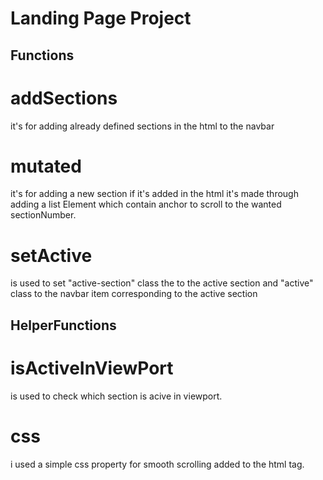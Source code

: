 # Landing Page Project

## Functions

# addSections
it's for adding already defined sections in the html to the navbar

# mutated 
it's for adding a new section if it's added in the html it's made through
adding a list Element which contain anchor to scroll to the wanted sectionNumber.



# setActive
is used to set "active-section" class the to the active section and "active" class to
the navbar item corresponding to the active section

## HelperFunctions
# isActiveInViewPort 
is used to check which section is acive in viewport.

# css
i used a simple css property for smooth scrolling added to the html tag.